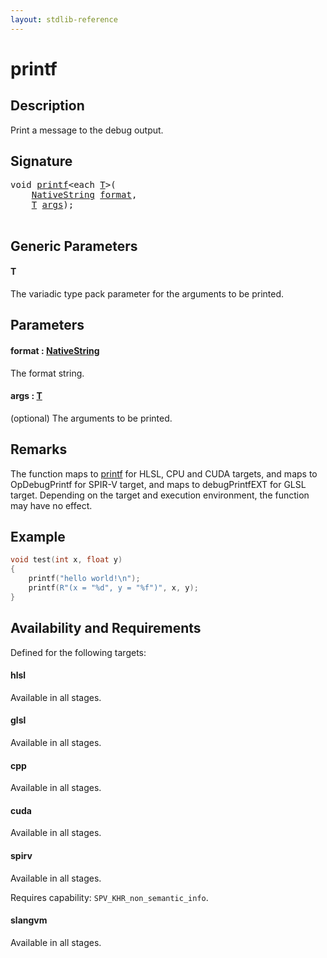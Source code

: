 ```yaml
---
layout: stdlib-reference
---
```


# printf

## Description

Print a message to the debug output.



## Signature 

<pre>
<span class="code_keyword">void</span> <a href="printf">printf</a>&lt;<span class="code_keyword">each</span> <a href="printf#typeparam-T" class="code_type">T</a>&gt;(
    <a href="../types/nativestring-06/index" class="code_type">NativeString</a> <a href="printf#decl-format" class="code_param">format</a>,
    <a href="printf#typeparam-T" class="code_type">T</a> <a href="printf#decl-args" class="code_param">args</a>);

</pre>

## Generic Parameters

####  <a id="typeparam-T"></a>T
The variadic type pack parameter for the arguments to be printed.


## Parameters

####  <a id="decl-format"></a>format  : [NativeString](../types/nativestring-06/index)
The format string.

####  <a id="decl-args"></a>args  : [T](printf#typeparam-T)
(optional) The arguments to be printed.


## Remarks
The function maps to <span class='code'><a href="printf">printf</a></span> for HLSL, CPU and CUDA targets, and maps to <span class='code'>OpDebugPrintf</span> for SPIR-V target,
and maps to <span class='code'>debugPrintfEXT</span> for GLSL target. Depending on the target and execution environment, the function may have
no effect.

## Example

```cpp
void test(int x, float y)
{
    printf("hello world!\n");
    printf(R"(x = "%d", y = "%f")", x, y);
}
```


## Availability and Requirements

Defined for the following targets:

#### hlsl
Available in all stages.

#### glsl
Available in all stages.

#### cpp
Available in all stages.

#### cuda
Available in all stages.

#### spirv
Available in all stages.

Requires capability: `SPV_KHR_non_semantic_info`.
#### slangvm
Available in all stages.



